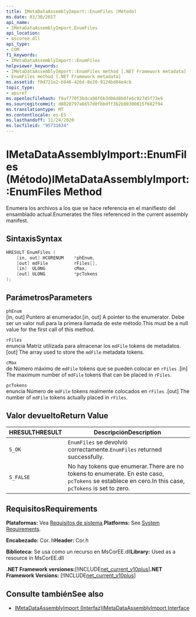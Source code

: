 ```yaml
---
title: IMetaDataAssemblyImport::EnumFiles (Método)
ms.date: 03/30/2017
api_name:
- IMetaDataAssemblyImport.EnumFiles
api_location:
- mscoree.dll
api_type:
- COM
f1_keywords:
- IMetaDataAssemblyImport::EnumFiles
helpviewer_keywords:
- IMetaDataAssemblyImport::EnumFiles method [.NET Framework metadata]
- EnumFiles method [.NET Framework metadata]
ms.assetid: f0d721e2-b946-426d-8e20-9124bd04e4cb
topic_type:
- apiref
ms.openlocfilehash: f9af770f3bdca98f6b3d06d8b0fe6c92745f73e9
ms.sourcegitcommit: d8020797a6657d0fbbdff362b80300815f682f94
ms.translationtype: MT
ms.contentlocale: es-ES
ms.lasthandoff: 11/24/2020
ms.locfileid: "95731634"
---
```

# <a name="imetadataassemblyimportenumfiles-method"></a><span data-ttu-id="92627-102">IMetaDataAssemblyImport::EnumFiles (Método)</span><span class="sxs-lookup"><span data-stu-id="92627-102">IMetaDataAssemblyImport::EnumFiles Method</span></span>

<span data-ttu-id="92627-103">Enumera los archivos a los que se hace referencia en el manifiesto del ensamblado actual.</span><span class="sxs-lookup"><span data-stu-id="92627-103">Enumerates the files referenced in the current assembly manifest.</span></span>  
  
## <a name="syntax"></a><span data-ttu-id="92627-104">Sintaxis</span><span class="sxs-lookup"><span data-stu-id="92627-104">Syntax</span></span>  
  
```cpp  
HRESULT EnumFiles (  
    [in, out] HCORENUM    *phEnum,
    [out] mdFile          rFiles[],
    [in]  ULONG           cMax,
    [out] ULONG           *pcTokens  
);  
```  
  
## <a name="parameters"></a><span data-ttu-id="92627-105">Parámetros</span><span class="sxs-lookup"><span data-stu-id="92627-105">Parameters</span></span>  

 `phEnum`  
 <span data-ttu-id="92627-106">[in, out] Puntero al enumerador.</span><span class="sxs-lookup"><span data-stu-id="92627-106">[in, out] A pointer to the enumerator.</span></span> <span data-ttu-id="92627-107">Debe ser un valor null para la primera llamada de este método.</span><span class="sxs-lookup"><span data-stu-id="92627-107">This must be a null value for the first call of this method.</span></span>  
  
 `rFiles`  
 <span data-ttu-id="92627-108">enuncia Matriz utilizada para almacenar los `mdFile` tokens de metadatos.</span><span class="sxs-lookup"><span data-stu-id="92627-108">[out] The array used to store the `mdFile` metadata tokens.</span></span>  
  
 `cMax`  
 <span data-ttu-id="92627-109">de Número máximo de `mdFile` tokens que se pueden colocar en `rFiles` .</span><span class="sxs-lookup"><span data-stu-id="92627-109">[in] The maximum number of `mdFile` tokens that can be placed in `rFiles`.</span></span>  
  
 `pcTokens`  
 <span data-ttu-id="92627-110">enuncia Número de `mdFile` tokens realmente colocados en `rFiles` .</span><span class="sxs-lookup"><span data-stu-id="92627-110">[out] The number of `mdFile` tokens actually placed in `rFiles`.</span></span>  
  
## <a name="return-value"></a><span data-ttu-id="92627-111">Valor devuelto</span><span class="sxs-lookup"><span data-stu-id="92627-111">Return Value</span></span>  
  
|<span data-ttu-id="92627-112">HRESULT</span><span class="sxs-lookup"><span data-stu-id="92627-112">HRESULT</span></span>|<span data-ttu-id="92627-113">Descripción</span><span class="sxs-lookup"><span data-stu-id="92627-113">Description</span></span>|  
|-------------|-----------------|  
|`S_OK`|<span data-ttu-id="92627-114">`EnumFiles` se devolvió correctamente.</span><span class="sxs-lookup"><span data-stu-id="92627-114">`EnumFiles` returned successfully.</span></span>|  
|`S_FALSE`|<span data-ttu-id="92627-115">No hay tokens que enumerar.</span><span class="sxs-lookup"><span data-stu-id="92627-115">There are no tokens to enumerate.</span></span> <span data-ttu-id="92627-116">En este caso, `pcTokens` se establece en cero.</span><span class="sxs-lookup"><span data-stu-id="92627-116">In this case, `pcTokens` is set to zero.</span></span>|  
  
## <a name="requirements"></a><span data-ttu-id="92627-117">Requisitos</span><span class="sxs-lookup"><span data-stu-id="92627-117">Requirements</span></span>  

 <span data-ttu-id="92627-118">**Plataformas:** Vea [Requisitos de sistema](../../get-started/system-requirements.md).</span><span class="sxs-lookup"><span data-stu-id="92627-118">**Platforms:** See [System Requirements](../../get-started/system-requirements.md).</span></span>  
  
 <span data-ttu-id="92627-119">**Encabezado:** Cor. h</span><span class="sxs-lookup"><span data-stu-id="92627-119">**Header:** Cor.h</span></span>  
  
 <span data-ttu-id="92627-120">**Biblioteca:** Se usa como un recurso en MsCorEE.dll</span><span class="sxs-lookup"><span data-stu-id="92627-120">**Library:** Used as a resource in MsCorEE.dll</span></span>  
  
 <span data-ttu-id="92627-121">**.NET Framework versiones:**[!INCLUDE[net_current_v10plus](../../../../includes/net-current-v10plus-md.md)]</span><span class="sxs-lookup"><span data-stu-id="92627-121">**.NET Framework Versions:** [!INCLUDE[net_current_v10plus](../../../../includes/net-current-v10plus-md.md)]</span></span>  
  
## <a name="see-also"></a><span data-ttu-id="92627-122">Consulte también</span><span class="sxs-lookup"><span data-stu-id="92627-122">See also</span></span>

- [<span data-ttu-id="92627-123">IMetaDataAssemblyImport (Interfaz)</span><span class="sxs-lookup"><span data-stu-id="92627-123">IMetaDataAssemblyImport Interface</span></span>](imetadataassemblyimport-interface.md)
